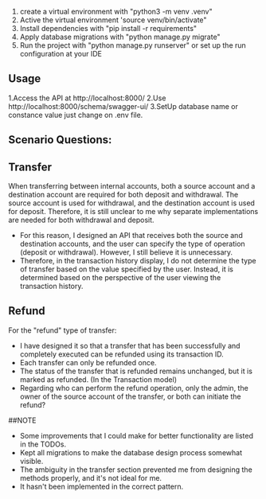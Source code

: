 1. create a virtual environment with "python3 -m venv .venv"
2. Active the virtual environment 'source venv/bin/activate"
3. Install dependencies with "pip install -r  requirements"
4. Apply database migrations with "python manage.py migrate"
5. Run the project with "python manage.py runserver" or set up the run configuration at your IDE

## Usage
1.Access the API at http://localhost:8000/
2.Use http://localhost:8000/schema/swagger-ui/
3.SetUp database name or constance value just change on .env file.

## Scenario Questions:
## Transfer
When transferring between internal accounts, both a source account and a destination account are required for both
deposit and withdrawal. The source account is used for withdrawal, and the destination account is used for deposit.
Therefore, it is still unclear to me why separate implementations are needed for both withdrawal and deposit.
- For this reason, I designed an API that receives both the source and destination accounts, and the user can specify
 the type of operation (deposit or withdrawal). However, I still believe it is unnecessary.
- Therefore, in the transaction history display, I do not determine the type of transfer based on the value
 specified by the user. Instead, it is determined based on the perspective of the user viewing the transaction history.

## Refund
For the "refund" type of transfer:
- I have designed it so that a transfer that has been successfully and completely executed can be refunded using
its transaction ID.
- Each transfer can only be refunded once.
- The status of the transfer that is refunded remains unchanged, but it is marked as refunded. (In the Transaction model)
- Regarding who can perform the refund operation, only the admin, the owner of the source account of the transfer,
or both can initiate the refund?

##NOTE
- Some improvements that I could make for better functionality are listed in the TODOs.
- Kept all migrations to make the database design process somewhat visible.
- The ambiguity in the transfer section prevented me from designing the methods properly, and it's not ideal for me. 
- It hasn't been implemented in the correct pattern.














